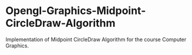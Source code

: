 # Opengl-Graphics-Midpoint-CircleDraw-Algorithm
Implementation of Midpoint CircleDraw Algorithm for the course Computer Graphics.
